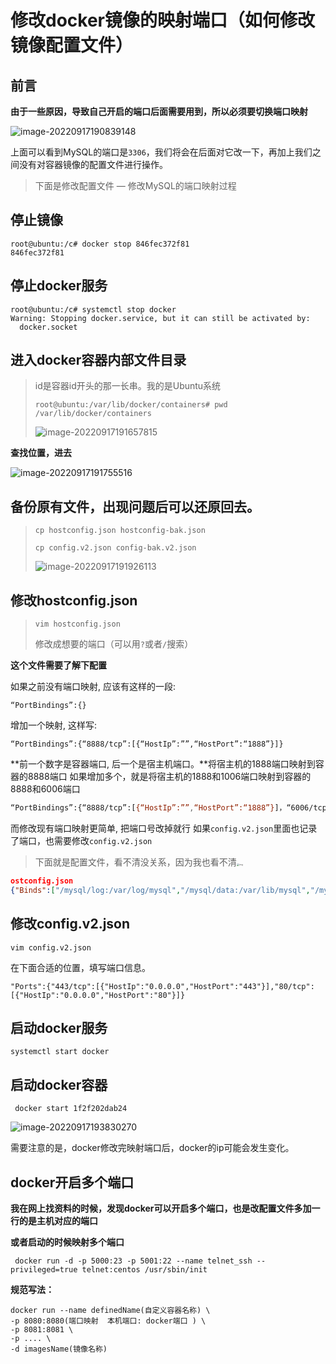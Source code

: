 # 修改docker镜像的映射端口（如何修改镜像配置文件）

## 前言

**由于一些原因，导致自己开启的端口后面需要用到，所以必须要切换端口映射**

![image-20220917190839148](https://sm.nsddd.top//typora/image-20220917190839148.png?mail:3293172751@qq.com)

上面可以看到MySQL的端口是`3306`，我们将会在后面对它改一下，再加上我们之间没有对容器镜像的配置文件进行操作。

> 下面是修改配置文件 — 修改MySQL的端口映射过程

## 停止镜像

```
root@ubuntu:/c# docker stop 846fec372f81
846fec372f81
```



## 停止docker服务

```
root@ubuntu:/c# systemctl stop docker
Warning: Stopping docker.service, but it can still be activated by:
  docker.socket
```



## 进入docker容器内部文件目录

> id是容器id开头的那一长串。我的是Ubuntu系统
>
> ```
> root@ubuntu:/var/lib/docker/containers# pwd
> /var/lib/docker/containers
> ```
>
> ![image-20220917191657815](https://sm.nsddd.top//typora/image-20220917191657815.png?mail:3293172751@qq.com)

**查找位置，进去**

![image-20220917191755516](https://sm.nsddd.top//typora/image-20220917191755516.png?mail:3293172751@qq.com)



## 备份原有文件，出现问题后可以还原回去。

> ```
> cp hostconfig.json hostconfig-bak.json
> 
> cp config.v2.json config-bak.v2.json
> ```
>
> ![image-20220917191926113](https://sm.nsddd.top//typora/image-20220917191926113.png?mail:3293172751@qq.com)



## 修改hostconfig.json

> ```
> vim hostconfig.json
> ```
>
> 修改成想要的端口（可以用`?`或者`/`搜索）

**这个文件需要了解下配置**

如果之前没有端口映射, 应该有这样的一段:

```
“PortBindings”:{}
```

增加一个映射, 这样写:

```
“PortBindings”:{“8888/tcp”:[{“HostIp”:””,“HostPort”:“1888”}]}
```

**前一个数字是容器端口, 后一个是宿主机端口。**将宿主机的1888端口映射到容器的8888端口
如果增加多个，就是将宿主机的1888和1006端口映射到容器的8888和6006端口

```bash
“PortBindings”:{“8888/tcp”:[{“HostIp”:””,“HostPort”:“1888”}]，“6006/tcp”:[{“HostIp”:””,“HostPort”:“1006”}]}
```

而修改现有端口映射更简单, 把端口号改掉就行
如果`config.v2.json`里面也记录了端口，也需要修改`config.v2.json`

> 下面就是配置文件，看不清没关系，因为我也看不清<img src="https://sm.nsddd.top//typora/4982f69711dac4c20aa2ad8c5d79af24.gif?mail:3293172751@qq.com" alt="img" style="zoom:25%;" />

```json
ostconfig.json
{"Binds":["/mysql/log:/var/log/mysql","/mysql/data:/var/lib/mysql","/mysql/conf:/etc/mysql/conf.d"],"ContainerIDFile":"","LogConfig":{"Type":"json-file","Config":{}},"NetworkMode":"default","PortBindings":{"3306/tcp":[{"HostIp":"","HostPort":"3307"}]},"RestartPolicy":{"Name":"always","MaximumRetryCount":0},"AutoRemove":false,"VolumeDriver":"","VolumesFrom":null,"CapAdd":null,"CapDrop":null,"CgroupnsMode":"host","Dns":[],"DnsOptions":[],"DnsSearch":[],"ExtraHosts":null,"GroupAdd":null,"IpcMode":"private","Cgroup":"","Links":null,"OomScoreAdj":0,"PidMode":"","Privileged":true,"PublishAllPorts":false,"ReadonlyRootfs":false,"SecurityOpt":["label=disable"],"UTSMode":"","UsernsMode":"","ShmSize":67108864,"Runtime":"runc","ConsoleSize":[0,0],"Isolation":"","CpuShares":0,"Memory":0,"NanoCpus":0,"CgroupParent":"","BlkioWeight":0,"BlkioWeightDevice":[],"BlkioDeviceReadBps":null,"BlkioDeviceWriteBps":null,"BlkioDeviceReadIOps":null,"BlkioDeviceWriteIOps":null,"CpuPeriod":0,"CpuQuota":0,"CpuRealtimePeriod":0,"CpuRealtimeRuntime":0,"CpusetCpus":"","CpusetMems":"","Devices":[],"DeviceCgroupRules":null,"DeviceRequests":null,"KernelMemory":0,"KernelMemoryTCP":0,"MemoryReservation":0,"MemorySwap":0,"MemorySwappiness":null,"OomKillDisable":false,"PidsLimit":null,"Ulimits":null,"CpuCount":0,"CpuPercent":0,"IOMaximumIOps":0,"IOMaximumBandwidth":0,"MaskedPaths":null,"ReadonlyPaths":null}
```



## 修改config.v2.json

```
vim config.v2.json
```

在下面合适的位置，填写端口信息。

```
"Ports":{"443/tcp":[{"HostIp":"0.0.0.0","HostPort":"443"}],"80/tcp":[{"HostIp":"0.0.0.0","HostPort":"80"}]}
```



## 启动docker服务

```
systemctl start docker
```



> 

## 启动docker容器

```
 docker start 1f2f202dab24
```

![image-20220917193830270](https://sm.nsddd.top//typora/image-20220917193830270.png?mail:3293172751@qq.com)



需要注意的是，docker修改完映射端口后，docker的ip可能会发生变化。



## docker开启多个端口

**我在网上找资料的时候，发现docker可以开启多个端口，也是改配置文件多加一行的是主机对应的端口**



**或者启动的时候映射多个端口**

```
 docker run -d -p 5000:23 -p 5001:22 --name telnet_ssh --privileged=true telnet:centos /usr/sbin/init
```

**规范写法：**

```
docker run --name definedName(自定义容器名称) \
-p 8080:8080(端口映射  本机端口: docker端口 ) \
-p 8081:8081 \
-p .... \
-d imagesName(镜像名称)
```


